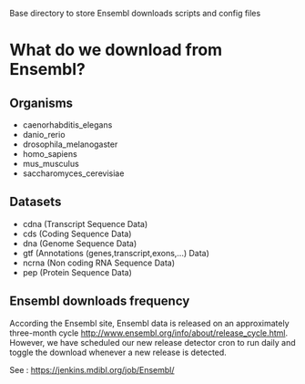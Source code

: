 Base directory to store Ensembl downloads scripts and config files

# What do we download from Ensembl?

## Organisms
  * caenorhabditis_elegans 
  * danio_rerio
  * drosophila_melanogaster
  * homo_sapiens
  * mus_musculus
  * saccharomyces_cerevisiae

## Datasets
 * cdna (Transcript Sequence Data)
 * cds  (Coding Sequence Data)
 * dna  (Genome Sequence Data)
 * gtf   (Annotations (genes,transcript,exons,...) Data)
 * ncrna  (Non coding RNA Sequence Data)
 * pep   (Protein Sequence Data)

## Ensembl downloads frequency
According the Ensembl site, Ensembl data is released on an approximately three-month cycle http://www.ensembl.org/info/about/release_cycle.html. However, we have scheduled 
our new release detector cron to run daily and toggle the download whenever a new release is detected.

See : https://jenkins.mdibl.org/job/Ensembl/
